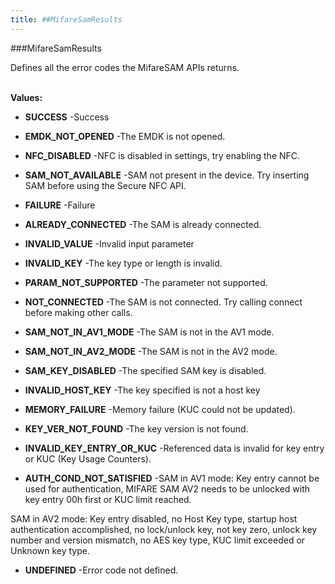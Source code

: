 ```yaml
---
title: ##MifareSamResults
---
```

###MifareSamResults

Defines all the error codes the MifareSAM APIs returns. <br>
 <br>

**Values:**

* **SUCCESS** -Success

* **EMDK_NOT_OPENED** -The EMDK is not opened.

* **NFC_DISABLED** -NFC is disabled in settings, try enabling the NFC.

* **SAM_NOT_AVAILABLE** -SAM not present in the device. Try inserting SAM before using the Secure NFC API.

* **FAILURE** -Failure

* **ALREADY_CONNECTED** -The SAM is already connected.

* **INVALID_VALUE** -Invalid input parameter

* **INVALID_KEY** -The key type or length is invalid.

* **PARAM_NOT_SUPPORTED** -The parameter not supported.

* **NOT_CONNECTED** -The SAM is not connected. Try calling connect before making other calls.

* **SAM_NOT_IN_AV1_MODE** -The SAM is not in the AV1 mode.

* **SAM_NOT_IN_AV2_MODE** -The SAM is not in the AV2 mode.

* **SAM_KEY_DISABLED** -The specified SAM key is disabled.

* **INVALID_HOST_KEY** -The key specified is not a host key

* **MEMORY_FAILURE** -Memory failure (KUC could not be updated).

* **KEY_VER_NOT_FOUND** -The key version is not found.

* **INVALID_KEY_ENTRY_OR_KUC** -Referenced data is invalid for key entry or KUC (Key Usage Counters).

* **AUTH_COND_NOT_SATISFIED** -SAM in AV1 mode: Key entry cannot be used for authentication, MIFARE SAM
 AV2 needs to be unlocked with key entry 00h first or KUC limit reached.
 
 SAM in AV2 mode: Key entry disabled, no Host Key type, startup host
 authentication accomplished, no lock/unlock key, not key zero, unlock key
 number and version mismatch, no AES key type, KUC limit exceeded or
 Unknown key type.

* **UNDEFINED** -Error code not defined.

